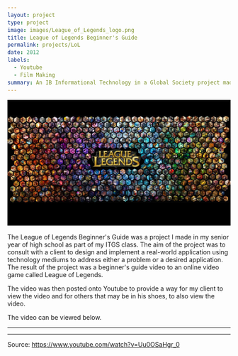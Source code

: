 ```yaml
---
layout: project
type: project
image: images/League_of_Legends_logo.png
title: League of Legends Beginner's Guide
permalink: projects/LoL
date: 2012
labels:
  - Youtube
  - Film Making
summary: An IB Informational Technology in a Global Society project made in 2012.
---
```


<img class="ui medium image" src="../images/league_of_legends_banner_2.jpg">

The League of Legends Beginner's Guide was a project I made in my senior year of high school as part of my ITGS class. The aim of the project was to consult with a client to design and implement a real-world application using technology mediums to address either a problem or a desired application. The result of the project was a beginner's guide video to an online video game called League of Legends.

The video was then posted onto Youtube to provide a way for my client to view the video and for others that may be in his shoes, to also view the video.

The video can be viewed below.
<hr>

<div class="ui embed" data-source="youtube" data-id="Uu0OSaHgr_0" >
</div>

<hr>

Source: https://www.youtube.com/watch?v=Uu0OSaHgr_0

